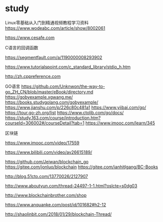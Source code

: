 # study

Linux零基础从入门到精通视频教程学习资料
https://www.wodeabc.com/article/show/8002061

https://www.cesafe.com

C语言的回调函数

https://segmentfault.com/a/1190000008293902

https://www.tutorialspoint.com/c_standard_library/stdio_h.htm

http://zh.cppreference.com


GO语言 
https://github.com/Unknwon/the-way-to-go_ZH_CN/blob/master/eBook/directory.md
https://gobyexample.xgwang.me/
https://books.studygolang.com/gobyexample/
https://www.jianshu.com/p/226c80c481a1
https://www.yiibai.com/go/
https://tour.go-zh.org/list
https://www.ctolib.com/go/docs/
https://study.163.com/course/introduction.htm?courseId=306002#/courseDetail?tab=1
https://www.imooc.com/learn/345

区块链

https://www.imooc.com/video/17559

https://www.bilibili.com/video/av26615189/

https://github.com/Jeiwan/blockchain_go
https://gitee.com/jonluo/blockchain
https://gitee.com/ianhitlgang/BC-Books

http://blog.51cto.com/13770026/2127907

http://www.aboutyun.com/thread-24497-1-1.html?oslcte=s0dg03

http://www.blockchainbrother.com/shop

https://www.anquanke.com/post/id/101682#h2-12


http://shaolinbit.com/2018/01/29/blockchain-Thread/




